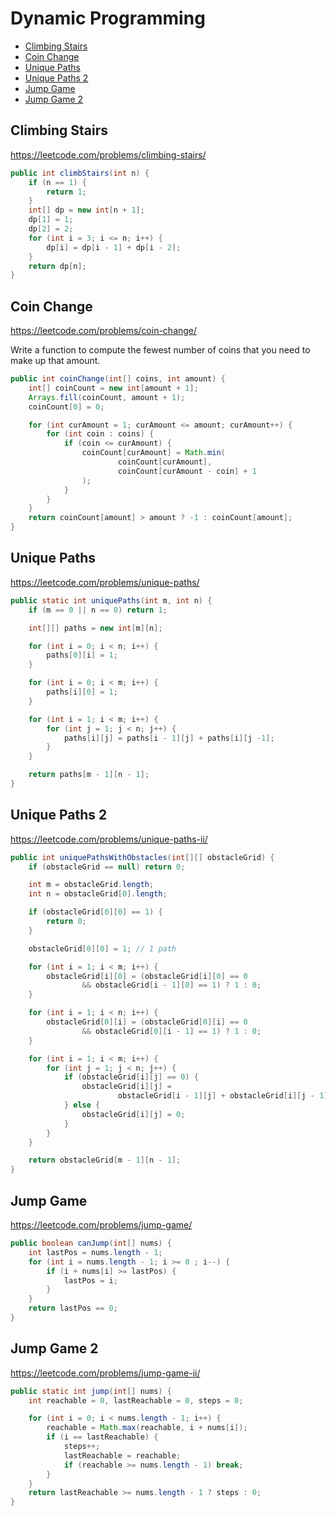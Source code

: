 # Dynamic Programming

+ [Climbing Stairs](#climbing-stairs)
+ [Coin Change](#coin-change)
+ [Unique Paths](#unique-paths)
+ [Unique Paths 2](#unique-paths-ii)
+ [Jump Game](#jump-game)
+ [Jump Game 2](#jump-game-ii)

## Climbing Stairs

https://leetcode.com/problems/climbing-stairs/

```java
public int climbStairs(int n) {
    if (n == 1) {
        return 1;
    }
    int[] dp = new int[n + 1];
    dp[1] = 1;
    dp[2] = 2;
    for (int i = 3; i <= n; i++) {
        dp[i] = dp[i - 1] + dp[i - 2];
    }
    return dp[n];
}
```

## Coin Change

https://leetcode.com/problems/coin-change/

Write a function to compute the fewest number of coins that you need to make up that amount.

```java
public int coinChange(int[] coins, int amount) {
    int[] coinCount = new int[amount + 1];
    Arrays.fill(coinCount, amount + 1);
    coinCount[0] = 0;

    for (int curAmount = 1; curAmount <= amount; curAmount++) {
        for (int coin : coins) {
            if (coin <= curAmount) {
                coinCount[curAmount] = Math.min(
                        coinCount[curAmount],
                        coinCount[curAmount - coin] + 1
                );
            }
        }
    }
    return coinCount[amount] > amount ? -1 : coinCount[amount];
}
```

## Unique Paths

https://leetcode.com/problems/unique-paths/

```java
public static int uniquePaths(int m, int n) {
    if (m == 0 || n == 0) return 1;

    int[][] paths = new int[m][n];

    for (int i = 0; i < n; i++) {
        paths[0][i] = 1;
    }

    for (int i = 0; i < m; i++) {
        paths[i][0] = 1;
    }

    for (int i = 1; i < m; i++) {
        for (int j = 1; j < n; j++) {
            paths[i][j] = paths[i - 1][j] + paths[i][j -1];
        }
    }

    return paths[m - 1][n - 1];
}
```

## Unique Paths 2

https://leetcode.com/problems/unique-paths-ii/

```java
public int uniquePathsWithObstacles(int[][] obstacleGrid) {
    if (obstacleGrid == null) return 0;

    int m = obstacleGrid.length;
    int n = obstacleGrid[0].length;

    if (obstacleGrid[0][0] == 1) {
        return 0;
    }

    obstacleGrid[0][0] = 1; // 1 path

    for (int i = 1; i < m; i++) {
        obstacleGrid[i][0] = (obstacleGrid[i][0] == 0
                && obstacleGrid[i - 1][0] == 1) ? 1 : 0;
    }

    for (int i = 1; i < n; i++) {
        obstacleGrid[0][i] = (obstacleGrid[0][i] == 0
                && obstacleGrid[0][i - 1] == 1) ? 1 : 0;
    }

    for (int i = 1; i < m; i++) {
        for (int j = 1; j < n; j++) {
            if (obstacleGrid[i][j] == 0) {
                obstacleGrid[i][j] =
                        obstacleGrid[i - 1][j] + obstacleGrid[i][j - 1];
            } else {
                obstacleGrid[i][j] = 0;
            }
        }
    }

    return obstacleGrid[m - 1][n - 1];
}
```

## Jump Game

https://leetcode.com/problems/jump-game/

```java
public boolean canJump(int[] nums) {
    int lastPos = nums.length - 1;
    for (int i = nums.length - 1; i >= 0 ; i--) {
        if (i + nums[i] >= lastPos) {
            lastPos = i;
        }
    }
    return lastPos == 0;
}
```

## Jump Game 2

https://leetcode.com/problems/jump-game-ii/

```java
public static int jump(int[] nums) {
    int reachable = 0, lastReachable = 0, steps = 0;

    for (int i = 0; i < nums.length - 1; i++) {
        reachable = Math.max(reachable, i + nums[i]);
        if (i == lastReachable) {
            steps++;
            lastReachable = reachable;
            if (reachable >= nums.length - 1) break;
        }
    }
    return lastReachable >= nums.length - 1 ? steps : 0;
}
```
